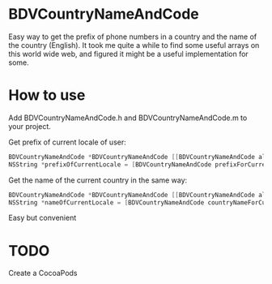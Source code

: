 BDVCountryNameAndCode
=====================

Easy way to get the prefix of phone numbers in a country and the name of the country (English).
It took me quite a while to find some useful arrays on this world wide web, and figured it might be a useful implementation for some.

How to use
=====================
Add BDVCountryNameAndCode.h and BDVCountryNameAndCode.m to your project.

Get prefix of current locale of user:
```objective-c
BDVCountryNameAndCode *BDVCountryNameAndCode [[BDVCountryNameAndCode alloc] init];
NSString *prefixOfCurrentLocale = [BDVCountryNameAndCode prefixForCurrentLocale]; // Returns "+1" for Canada
```
Get the name of the current country in the same way:
```objective-c
BDVCountryNameAndCode *BDVCountryNameAndCode [[BDVCountryNameAndCode alloc] init];
NSString *nameOfCurrentLocale = [BDVCountryNameAndCode countryNameForCurrentLocale]; // Returns "Canada"
```

Easy but convenient 

TODO
=====================
Create a CocoaPods

